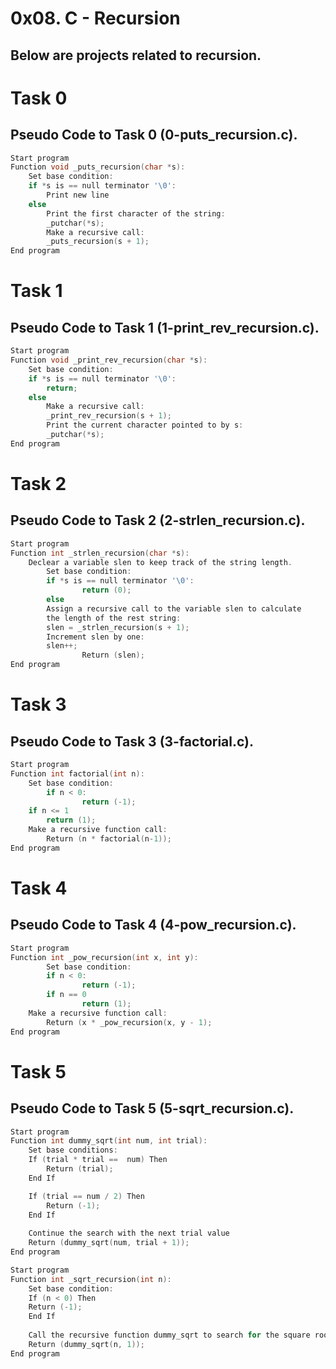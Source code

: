 # 0x08. C - Recursion

## Below are projects related to recursion.

# Task 0
## Pseudo Code to Task 0 (0-puts_recursion.c).

```c
Start program
Function void _puts_recursion(char *s):
	Set base condition:
	if *s is == null terminator '\0':
		Print new line
	else 
		Print the first character of the string:
		_putchar(*s);
		Make a recursive call:
		_puts_recursion(s + 1);
End program
```
# Task 1
## Pseudo Code to Task 1 (1-print_rev_recursion.c).

```c
Start program
Function void _print_rev_recursion(char *s):
	Set base condition:
	if *s is == null terminator '\0':
		return;
	else
		Make a recursive call:
		_print_rev_recursion(s + 1);
		Print the current character pointed to by s:
		_putchar(*s);
End program
```
# Task 2
## Pseudo Code to Task 2 (2-strlen_recursion.c).

```c
Start program
Function int _strlen_recursion(char *s):
	Declear a variable slen to keep track of the string length.
        Set base condition:
        if *s is == null terminator '\0':
                return (0);	
        else
		Assign a recursive call to the variable slen to calculate 
		the length of the rest string:
		slen = _strlen_recursion(s + 1);
		Increment slen by one:
		slen++;
                Return (slen);
End program
```
# Task 3
## Pseudo Code to Task 3 (3-factorial.c).

```c
Start program
Function int factorial(int n):
	Set base condition:
        if n < 0:
                return (-1);
	if n <= 1
		return (1);
	Make a recursive function call:
        Return (n * factorial(n-1));
End program
```
# Task 4
## Pseudo Code to Task 4 (4-pow_recursion.c).

```c
Start program
Function int _pow_recursion(int x, int y):
        Set base condition:
        if n < 0:
                return (-1);
        if n == 0
                return (1);
	Make a recursive function call:
        Return (x * _pow_recursion(x, y - 1);
End program
```
# Task 5
## Pseudo Code to Task 5 (5-sqrt_recursion.c).
```c
Start program
Function int dummy_sqrt(int num, int trial):
	Set base conditions:
	If (trial * trial ==  num) Then
        Return (trial);
	End If

	If (trial == num / 2) Then
        Return (-1);
	End If
	
	Continue the search with the next trial value
	Return (dummy_sqrt(num, trial + 1));
End program

Start program
Function int _sqrt_recursion(int n):
	Set base condition:
	If (n < 0) Then
	Return (-1);
	End If
	
	Call the recursive function dummy_sqrt to search for the square root
	Return (dummy_sqrt(n, 1));
End program
```
